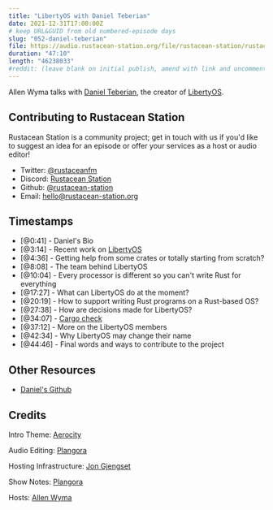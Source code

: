 ```yaml
---
title: "LibertyOS with Daniel Teberian"
date: 2021-12-31T17:00:00Z
# keep URL&GUID from old numbered-episode days
slug: "052-daniel-teberian"
file: https://audio.rustacean-station.org/file/rustacean-station/rustacean-station-e052-daniel-teberian.mp3
duration: "47:10"
length: "46238033"
#reddit: (leave blank on initial publish, amend with link and uncomment this line after Reddit thread has been posted)
---
```

Allen Wyma talks with [Daniel Teberian](https://twitter.com/zippydpt), the creator of [LibertyOS](https://github.com/LibertyOS-Development/kernel).


## Contributing to Rustacean Station

Rustacean Station is a community project; get in touch with us if you'd like to suggest an idea for an episode or offer your services as a host or audio editor!

- Twitter: [@rustaceanfm](https://twitter.com/rustaceanfm)
- Discord: [Rustacean Station](https://discord.gg/cHc3Gyc)
- Github: [@rustacean-station](https://github.com/rustacean-station/)
- Email: [hello@rustacean-station.org](mailto:hello@rustacean-station.org)

## Timestamps 

- [@0:41] -	Daniel's Bio
- [@3:14] -	Recent work on [LibertyOS](https://github.com/LibertyOS-Development)
- [@4:36] -	Getting help from some crates or totally starting from scratch?
- [@8:08] -	The team behind LibertyOS
- [@10:04] - Every processor is different so you can't write Rust for everything
- [@17:27] - What can LibertyOS do at the moment?
- [@20:19] - How to support writing Rust programs on a Rust-based OS?
- [@27:38] - How are decisions made for LibertyOS?
- [@34:07] - [Cargo check](https://doc.rust-lang.org/cargo/commands/cargo-check.html)
- [@37:12] - More on the LibertyOS members
- [@42:34] - Why LibertyOS may change their name	
- [@44:46] - Final words and ways to contribute to the project

## Other Resources
- [Daniel's Github](https://github.com/danielteberian)

## Credits
Intro Theme: [Aerocity](https://twitter.com/AerocityMusic)

Audio Editing: [Plangora](https://twitter.com/plangora)

Hosting Infrastructure: [Jon Gjengset](https://twitter.com/jonhoo/)

Show Notes: [Plangora](https://twitter.com/plangora)

Hosts: [Allen Wyma](https://twitter.com/allenwyma)